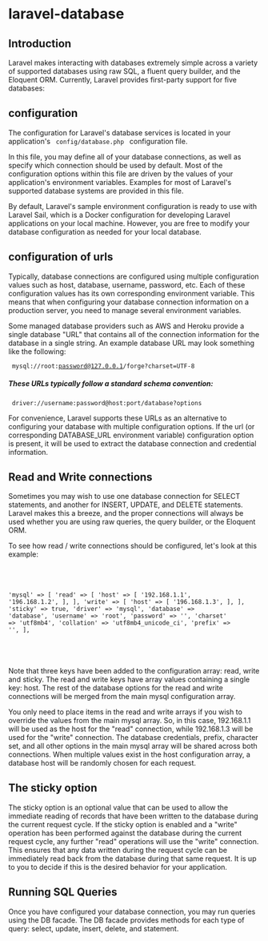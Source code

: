 # laravel-database

## Introduction

<p>

Laravel makes interacting with databases extremely simple across a variety of supported databases using raw SQL,
a fluent query builder, and the Eloquent ORM. Currently, Laravel provides first-party support for five databases:

</p>

## configuration

<p>
The configuration for Laravel's database services is located in your application's <code> config/database.php </code> configuration file.

</p>
<p>
In this file, you may define all of your database connections, as well as specify which connection should be used by default. Most of the configuration options within this file are driven by the values of your application's environment variables. Examples for most of Laravel's supported database systems are provided in this file.

By default, Laravel's sample environment configuration is ready to use with Laravel Sail, which is a Docker configuration for developing Laravel applications on your local machine. However, you are free to modify your database configuration as needed for your local database.
</p>

## configuration of urls

<p>

Typically, database connections are configured using multiple configuration values such as host, database, username, password, etc. Each of these configuration values has its own corresponding environment variable. This means that when configuring your database connection information on a production server, you need to manage several environment variables.

Some managed database providers such as AWS and Heroku provide a single database "URL" that contains all of the connection information for the database in a single string. An example database URL may look something like the following:

</p>

<code> mysql://root:password@127.0.0.1/forge?charset=UTF-8 </code>

<h5>These URLs typically follow a standard schema convention:</h5>

<code> driver://username:password@host:port/database?options </code>

<p>
For convenience, Laravel supports these URLs as an alternative to configuring your database with multiple configuration options. If the url (or corresponding DATABASE_URL environment variable) configuration option is present, it will be used to extract the database connection and credential information.

</p>

## Read and Write connections
<p>
Sometimes you may wish to use one database connection for SELECT statements, and another for INSERT, UPDATE, and DELETE statements. Laravel makes this a breeze, and the proper connections will always be used whether you are using raw queries, the query builder, or the Eloquent ORM.

To see how read / write connections should be configured, let's look at this example:
</p>
<code>
<pre>

'mysql' => [
    'read' => [
        'host' => [
            '192.168.1.1',
            '196.168.1.2',
        ],
    ],
    'write' => [
        'host' => [
            '196.168.1.3',
        ],
    ],
    'sticky' => true,
    'driver' => 'mysql',
    'database' => 'database',
    'username' => 'root',
    'password' => '',
    'charset' => 'utf8mb4',
    'collation' => 'utf8mb4_unicode_ci',
    'prefix' => '',
],


</pre>
</code>

<p>

Note that three keys have been added to the configuration array: read, write and sticky. The read and write keys have array values containing a single key: host. The rest of the database options for the read and write connections will be merged from the main mysql configuration array.


</p>

<p>
You only need to place items in the read and write arrays if you wish to override the values from the main mysql array. So, in this case, 192.168.1.1 will be used as the host for the "read" connection, while 192.168.1.3 will be used for the "write" connection. The database credentials, prefix, character set, and all other options in the main mysql array will be shared across both connections. When multiple values exist in the host configuration array, a database host will be randomly chosen for each request.

</p>

## The sticky option

<p>

The sticky option is an optional value that can be used to allow the immediate reading of records that have been written to the database during the current request cycle. If the sticky option is enabled and a "write" operation has been performed against the database during the current request cycle, any further "read" operations will use the "write" connection. This ensures that any data written during the request cycle can be immediately read back from the database during that same request. It is up to you to decide if this is the desired behavior for your application.

</p>

## Running SQL Queries

<p>
    Once you have configured your database connection, you may run queries using the DB facade. The DB facade provides methods for each type of query: select, update, insert, delete, and statement.
</p>

